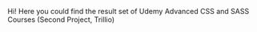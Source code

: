 Hi!
Here you could find the result set of Udemy Advanced CSS and SASS Courses (Second Project, Trillio)


